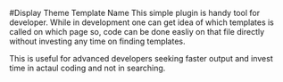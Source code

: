#Display Theme Template Name
This simple plugin is handy tool for developer. While in development one can get idea of which templates is called on which page so, code can be done easliy on that file directly without investing any time on finding templates.

This is useful for advanced developers seeking faster output and invest time in actaul coding and not in searching.